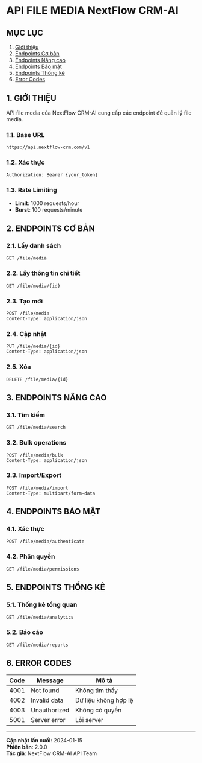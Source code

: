# API FILE MEDIA NextFlow CRM-AI

## MỤC LỤC

1. [Giới thiệu](#1-giới-thiệu)
2. [Endpoints Cơ bản](#2-endpoints-cơ-bản)
3. [Endpoints Nâng cao](#3-endpoints-nâng-cao)
4. [Endpoints Bảo mật](#4-endpoints-bảo-mật)
5. [Endpoints Thống kê](#5-endpoints-thống-kê)
6. [Error Codes](#6-error-codes)

## 1. GIỚI THIỆU

API file media của NextFlow CRM-AI cung cấp các endpoint để quản lý file media.

### 1.1. Base URL

```
https://api.nextflow-crm.com/v1
```

### 1.2. Xác thực

```http
Authorization: Bearer {your_token}
```

### 1.3. Rate Limiting

- **Limit**: 1000 requests/hour
- **Burst**: 100 requests/minute

## 2. ENDPOINTS CƠ BẢN

### 2.1. Lấy danh sách

```http
GET /file/media
```

### 2.2. Lấy thông tin chi tiết

```http
GET /file/media/{id}
```

### 2.3. Tạo mới

```http
POST /file/media
Content-Type: application/json
```

### 2.4. Cập nhật

```http
PUT /file/media/{id}
Content-Type: application/json
```

### 2.5. Xóa

```http
DELETE /file/media/{id}
```

## 3. ENDPOINTS NÂNG CAO

### 3.1. Tìm kiếm

```http
GET /file/media/search
```

### 3.2. Bulk operations

```http
POST /file/media/bulk
Content-Type: application/json
```

### 3.3. Import/Export

```http
POST /file/media/import
Content-Type: multipart/form-data
```

## 4. ENDPOINTS BẢO MẬT

### 4.1. Xác thực

```http
POST /file/media/authenticate
```

### 4.2. Phân quyền

```http
GET /file/media/permissions
```

## 5. ENDPOINTS THỐNG KÊ

### 5.1. Thống kê tổng quan

```http
GET /file/media/analytics
```

### 5.2. Báo cáo

```http
GET /file/media/reports
```

## 6. ERROR CODES

| Code | Message      | Mô tả                |
| ---- | ------------ | -------------------- |
| 4001 | Not found    | Không tìm thấy       |
| 4002 | Invalid data | Dữ liệu không hợp lệ |
| 4003 | Unauthorized | Không có quyền       |
| 5001 | Server error | Lỗi server           |

---

**Cập nhật lần cuối**: 2024-01-15  
**Phiên bản**: 2.0.0  
**Tác giả**: NextFlow CRM-AI API Team
